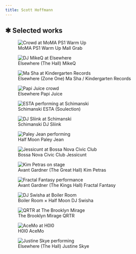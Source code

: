 ```yaml
---
title: Scott Hoffmann
---
```


<h2 class="gallery-heading">✱ Selected works</h2>

<div class="gallery-grid">
  <figure>
    <img src="./assets/1.jpeg" alt="Crowd at MoMA PS1 Warm Up" />
    <figcaption>
      <span>MoMA PS1 Warm Up</span>
      <span>Mall Grab</span>
    </figcaption>
  </figure>
  <figure>
    <img src="./assets/2.jpeg" alt="DJ MikeQ at Elsewhere" />
    <figcaption>
      <span>Elsewhere (The Hall)</span>
      <span>MikeQ</span>
    </figcaption>
  </figure>
  <figure>
    <img src="./assets/3.jpeg" alt="Ma Sha at Kindergarten Records" />
    <figcaption>
      <span>Elsewhere (Zone One)</span>
      <span>Ma Sha / Kindergarten Records</span>
    </figcaption>
  </figure>
  <figure>
    <img src="./assets/4.jpeg" alt="Papi Juice crowd" />
    <figcaption>
      <span>Elsewhere</span>
      <span>Papi Juice</span>
    </figcaption>
  </figure>
  <figure>
    <img src="./assets/5.jpeg" alt="ESTA performing at Schimanski" />
    <figcaption>
      <span>Schimanski</span>
      <span>ESTA (Soulection)</span>
    </figcaption>
  </figure>
  <figure>
    <img src="./assets/6.jpeg" alt="DJ Sliink at Schimanski" />
    <figcaption>
      <span>Schimanski</span>
      <span>DJ Sliink</span>
    </figcaption>
  </figure>
  <figure>
    <img src="./assets/7.jpeg" alt="Paley Jean performing" />
    <figcaption>
      <span>Half Moon</span>
      <span>Paley Jean</span>
    </figcaption>
  </figure>
  <figure>
    <img src="./assets/8.jpeg" alt="Jessicunt at Bossa Nova Civic Club" />
    <figcaption>
      <span>Bossa Nova Civic Club</span>
      <span>Jessicunt</span>
    </figcaption>
  </figure>
  <figure>
    <img src="./assets/9.jpeg" alt="Kim Petras on stage" />
    <figcaption>
      <span>Avant Gardner (The Great Hall)</span>
      <span>Kim Petras</span>
    </figcaption>
  </figure>
  <figure>
    <img src="./assets/10.jpeg" alt="Fractal Fantasy performance" />
    <figcaption>
      <span>Avant Gardner (The Kings Hall)</span>
      <span>Fractal Fantasy</span>
    </figcaption>
  </figure>
  <figure>
    <img src="./assets/11.jpeg" alt="DJ Swisha at Boiler Room" />
    <figcaption>
      <span>Boiler Room × Half Moon</span>
      <span>DJ Swisha</span>
    </figcaption>
  </figure>
  <figure>
    <img src="./assets/12.jpeg" alt="QRTR at The Brooklyn Mirage" />
    <figcaption>
      <span>The Brooklyn Mirage</span>
      <span>QRTR</span>
    </figcaption>
  </figure>
  <figure>
    <img src="./assets/13.jpeg" alt="AceMo at H0l0" />
    <figcaption>
      <span>H0l0</span>
      <span>AceMo</span>
    </figcaption>
  </figure>
  <figure>
    <img src="./assets/14.jpeg" alt="Justine Skye performing" />
    <figcaption>
      <span>Elsewhere (The Hall)</span>
      <span>Justine Skye</span>
    </figcaption>
  </figure>
</div>
